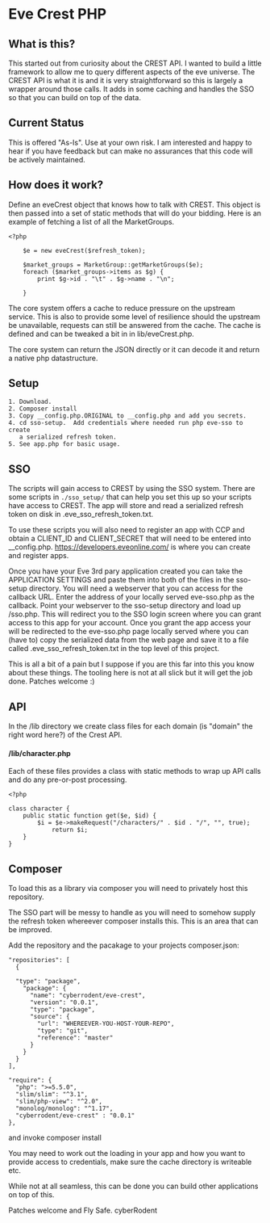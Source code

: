 # Eve Crest PHP


## What is this?

This started out from curiosity about the CREST API. I wanted to build a
little framework to allow me to query different aspects of the eve
universe.  The CREST API is what it is and it is very straightforward so
this is largely a wrapper around those calls.  It adds in some caching 
and handles the SSO so that you can build on top of the data.

## Current Status

This is offered "As-Is". Use at your own risk. I am interested and happy
to hear if you have feedback but can make no assurances that this code
will be actively maintained.

## How does it work?

Define an eveCrest object that knows how to talk with CREST. This
object is then passed into a set of static methods that will do your
bidding.  Here is an example of fetching a list of all the MarketGroups.

```
<?php
 
    $e = new eveCrest($refresh_token);

    $market_groups = MarketGroup::getMarketGroups($e);
    foreach ($market_groups->items as $g) {
        print $g->id . "\t" . $g->name . "\n";

    }

```
The core system offers a cache to reduce pressure on the upstream
service.  This is also to provide some level of resilience should the
upstream be unavailable, requests can still be answered from the cache.
The cache is defined and can be tweaked a bit in in lib/eveCrest.php.

The core system can return the JSON directly or it can decode it and
return a native php datastructure.


## Setup

    1. Download.
    2. Composer install
    3. Copy __config.php.ORIGINAL to __config.php and add you secrets.
    4. cd sso-setup.  Add credentials where needed run php eve-sso to create
       a serialized refresh token.
    5. See app.php for basic usage.
    



## SSO

The scripts will gain access to CREST by using the SSO system.  There are
some scripts in ```./sso_setup/``` that can help you set this up so your
scripts have access to CREST.  The app will store and read a serialized
refresh token on disk in .eve_sso_refresh_token.txt.

To use these scripts you will also need to register an app with CCP and
obtain a CLIENT_ID and CLIENT_SECRET that will need to be entered into
__config.php.  https://developers.eveonline.com/ is where you can create
and register apps.

Once you have your Eve 3rd pary application created you can take the
APPLICATION SETTINGS and paste them into both of the files in the
sso-setup directory. You will need a webserver that you can access for
the callback URL. Enter the address of your locally served eve-sso.php
as the callback. Point your webserver to the sso-setup directory and
load up /sso.php.  This will redirect you to the SSO login screen where
you can grant access to this app for your account. Once you grant the
app access your will be redirected to the eve-sso.php page locally
served where you can (have to) copy the serialized data from the web
page and save it to a file called .eve_sso_refresh_token.txt in the top
level of this project.

This is all a bit of a pain but I suppose if you are this far into this
you know about these things.  The tooling here is not at all slick but
it will get the job done.  Patches welcome :)


## API

In the /lib directory we create class files for each domain (is "domain"
the right word here?) of the Crest API. 

#### /lib/character.php 

Each of these files provides a class with static methods to wrap up API
calls and do any pre-or-post processing.

```
<?php

class character {
    public static function get($e, $id) {
        $i = $e->makeRequest("/characters/" . $id . "/", "", true);
            return $i;
    }
}
```

## Composer

To load this as a library via composer you will need to privately host
this repository.

The SSO part will be messy to handle as you will need to somehow supply
the refresh token whereever composer installs this.  This is an area that
can be improved.

Add the repository and the pacakage to your projects composer.json:

```
"repositories": [
  {
  
  "type": "package",
    "package": {
      "name": "cyberrodent/eve-crest",
      "version": "0.0.1",
      "type": "package",
      "source": {
        "url": "WHEREEVER-YOU-HOST-YOUR-REPO",
        "type": "git",
        "reference": "master"
      }
    }
  }
],

"require": {
  "php": ">=5.5.0",
  "slim/slim": "^3.1",
  "slim/php-view": "^2.0",
  "monolog/monolog": "^1.17",
  "cyberrodent/eve-crest" : "0.0.1"
},
```

and invoke composer install  

You may need to work out the loading in your app and how you want to
provide access to credentials, make sure the cache directory is
writeable etc. 

While not at all seamless, this can be done you can build other
applications on top of this.



Patches welcome and Fly Safe.
 cyberRodent





